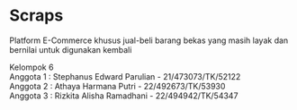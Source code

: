 # Scraps
Platform E-Commerce khusus jual-beli barang bekas yang masih layak dan bernilai untuk digunakan kembali

Kelompok 6  
Anggota 1 : Stephanus Edward Parulian - 21/473073/TK/52122    
Anggota 2 : Athaya Harmana Putri - 22/492673/TK/53930  
Anggota 3 : Rizkita Alisha Ramadhani - 22/494942/TK/54347  
